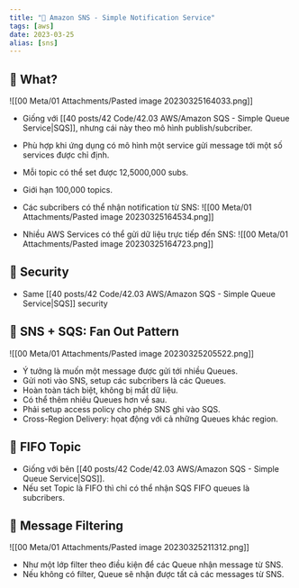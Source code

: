 ```yaml
---
title: "🌱 Amazon SNS - Simple Notification Service"
tags: [aws]
date: 2023-03-25
alias: [sns]
---
```


## 🌿 What?
![[00 Meta/01 Attachments/Pasted image 20230325164033.png]]
- Giống với [[40 posts/42 Code/42.03 AWS/Amazon SQS - Simple Queue Service|SQS]], nhưng cái này theo mô hình publish/subcriber. 
- Phù hợp khi ứng dụng có mô hình một service gửi message tới một số services được chỉ định.

- Mỗi topic có thể set được 12,5000,000 subs.
- Giới hạn 100,000 topics.
- Các subcribers có thể nhận notification từ SNS:
![[00 Meta/01 Attachments/Pasted image 20230325164534.png]]

- Nhiều AWS Services có thể gửi dữ liệu trực tiếp đến SNS:
![[00 Meta/01 Attachments/Pasted image 20230325164723.png]]

## 🌿 Security
- Same [[40 posts/42 Code/42.03 AWS/Amazon SQS - Simple Queue Service|SQS]] security

## 🌿 SNS + SQS: Fan Out Pattern
![[00 Meta/01 Attachments/Pasted image 20230325205522.png]]
- Ý tưởng là muốn một message được gửi tới nhiều Queues.
- Gửi noti vào SNS, setup các subcribers là các Queues.
- Hoàn toàn tách biệt, không bị mất dữ liệu.
- Có thể thêm nhiêu Queues hơn về sau.
- Phải setup access policy cho phép SNS ghi vào SQS.
- Cross-Region Delivery: họat động với cả những Queues khác region.

## 🌿 FIFO Topic
- Giống với bên [[40 posts/42 Code/42.03 AWS/Amazon SQS - Simple Queue Service|SQS]].
- Nếu set Topic là FIFO thì chỉ có thể nhận SQS FIFO queues là subcribers.

## 🌿 Message Filtering
![[00 Meta/01 Attachments/Pasted image 20230325211312.png]]
- Như một lớp filter theo điều kiện để các Queue nhận message từ SNS.
- Nếu không có filter, Queue sẽ nhận được tất cả các messages từ SNS.
